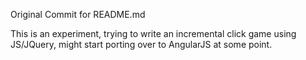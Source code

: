 Original Commit for README.md

This is an experiment, trying to write an incremental click game using JS/JQuery, might start porting over to AngularJS at some point.
